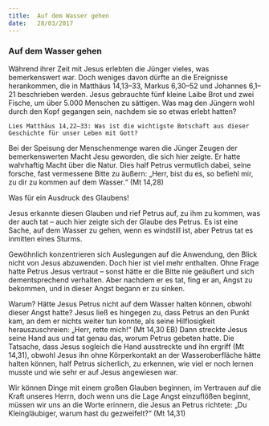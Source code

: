 ```yaml
---
title:  Auf dem Wasser gehen
date:   28/03/2017
---
```


### Auf dem Wasser gehen 

Während ihrer Zeit mit Jesus erlebten die Jünger vieles, was bemerkenswert war. Doch weniges davon dürfte an die Ereignisse herankommen, die in Matthäus 14,13–33, Markus 6,30–52 und Johannes 6,1–21 beschrieben werden. Jesus gebrauchte fünf kleine Laibe Brot und zwei Fische, um über 5.000 Menschen zu sättigen. Was mag den Jüngern wohl durch den Kopf gegangen sein, nachdem sie so etwas erlebt hatten? 

`Lies Matthäus 14,22–33: Was ist die wichtigste Botschaft aus dieser Geschichte für unser Leben mit Gott?` 

Bei der Speisung der Menschenmenge waren die Jünger Zeugen der bemerkenswerten Macht Jesu geworden, die sich hier zeigte. Er hatte wahrhaftig Macht über die Natur. Dies half Petrus vermutlich dabei, seine forsche, fast vermessene Bitte zu äußern: „Herr, bist du es, so befiehl mir, zu dir zu kommen auf dem Wasser.“ (Mt 14,28) 

Was für ein Ausdruck des Glaubens! 

Jesus erkannte diesen Glauben und rief Petrus auf, zu ihm zu kommen, was der auch tat – auch hier zeigte sich der Glaube des Petrus. Es ist eine Sache, auf dem Wasser zu gehen, wenn es windstill ist, aber Petrus tat es inmitten eines Sturms. 

Gewöhnlich konzentrieren sich Auslegungen auf die Anwendung, den Blick nicht von Jesus abzuwenden. Doch hier ist viel mehr enthalten. Ohne Frage hatte Petrus Jesus vertraut – sonst hätte er die Bitte nie geäußert und sich dementsprechend verhalten. Aber nachdem er es tat, fing er an, Angst zu bekommen, und in dieser Angst begann er zu sinken. 

Warum? Hätte Jesus Petrus nicht auf dem Wasser halten können, obwohl dieser Angst hatte? Jesus ließ es hingegen zu, dass Petrus an den Punkt kam, an dem er nichts weiter tun konnte, als seine Hilflosigkeit herauszuschreien: „Herr, rette mich!“ (Mt 14,30 EB) Dann streckte Jesus seine Hand aus und tat genau das, worum Petrus gebeten hatte. Die Tatsache, dass Jesus sogleich die Hand ausstreckte und ihn ergriff (Mt 14,31), obwohl Jesus ihn ohne Körperkontakt an der Wasseroberfläche hätte halten können, half Petrus sicherlich, zu erkennen, wie viel er noch lernen musste und wie sehr er auf Jesus angewiesen war. 

Wir können Dinge mit einem großen Glauben beginnen, im Vertrauen auf die Kraft unseres Herrn, doch wenn uns die Lage Angst einzuflößen beginnt, müssen wir uns an die Worte erinnern, die Jesus an Petrus richtete: „Du Kleingläubiger, warum hast du gezweifelt?“ (Mt 14,31) 